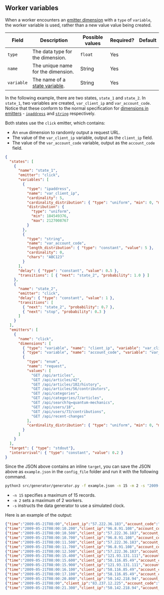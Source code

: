 ## Worker variables

When a worker encounters an [emitter dimension](./genspec-emitters.md#dimensions) with a `type` of `variable`, the worker variable is used, rather than a new value value being created.

| Field | Description | Possible values | Required? | Default |
|---|---|---|---|---|
| `type` | The data type for the dimension. | `float` | Yes ||
| `name` | The unique name for the dimension. | String | Yes ||
| `variable` | The name of a [state variable](./genspec.md#variables). | String | Yes ||

In the following example, there are two states, `state_1` and `state_2`. In `state_1`, two variables are created, `var_client_ip` and `var_account_code`. Notice that these conform to the normal specification for [dimensions in emitters](./genspec-emitters.md) - [`ipaddress`](./type-ipaddress.md) and [`string`](./type-string.md) respectively.

Both states use the `click` emitter, which contains:

* An `enum` dimension to randomly output a request URL.
* The value of the `var_client_ip` variable, output as the `client_ip` field.
* The value of the `var_account_code` variable, output as the `account_code` field.

```json
{
  "states": [
    {
      "name": "state_1",
      "emitter": "click",
      "variables": [
        {
          "type": "ipaddress",
          "name": "var_client_ip",
          "cardinality": 5,
          "cardinality_distribution": { "type": "uniform", "min": 0, "max": 5 },
          "distribution": {
            "type": "uniform",
            "min": 184549376,
            "max": 2127008767
          }
        },
        {
          "type": "string",
          "name": "var_account_code",
          "length_distribution": { "type": "constant", "value": 5 },
          "cardinality": 0,
          "chars": "ABC123"
        }
      ],
      "delay": { "type": "constant", "value": 0.5 },
      "transitions": [ { "next": "state_2", "probability": 1.0 } ]
    },
    {
      "name": "state_2",
      "emitter": "click",
      "delay": { "type": "constant", "value": 1 },
      "transitions": [
        { "next": "state_2", "probability": 0.7 },
        { "next": "stop", "probability": 0.3 }
      ]
    }
  ],
  "emitters": [
    {
      "name": "click",
      "dimensions": [
        { "type": "variable", "name": "client_ip", "variable": "var_client_ip" },
        { "type": "variable", "name": "account_code", "variable": "var_account_code" },
        {
          "type": "enum",
          "name": "request",
          "values": [
            "GET /api/articles",
            "GET /api/articles/42",
            "GET /api/articles/102/history",
            "GET /api/articles/56/contributors",
            "GET /api/categories",
            "GET /api/categories/7/articles",
            "GET /api/search?q=quantum-mechanics",
            "GET /api/users/18",
            "GET /api/users/73/contributions",
            "GET /api/recent-changes"
          ],
          "cardinality_distribution": { "type": "uniform", "min": 0, "max": 9 }
        }
      ]
    }
  ],
  "target": { "type": "stdout"},
  "interarrival": { "type": "constant", "value": 0.2 }
}
```

Since the JSON above contains an inline `target`, you can save the JSON above as `example.json` in the `config_file` folder and run it with the following command.

```bash
python3 src/generator/generator.py -f example.json -n 15 -m 2 -s "2009-05-21:08:00:10"
```

* `-n 15` specifies a maximum of 15 records.
* `-m 2` sets a maximum of 2 workers.
* `-s` instructs the data generator to use a simulated clock.

Here is an example of the output:

```json
{"time":"2009-05-21T08:00","client_ip":"57.222.36.183","account_code":"A3332","request":"GET /api/articles/56/contributors"}
{"time":"2009-05-21T08:00:10.200","client_ip":"96.8.91.108","account_code":"BA113","request":"GET /api/users/18"}
{"time":"2009-05-21T08:00:10.500","client_ip":"57.222.36.183","account_code":"A3332","request":"GET /api/categories/7/articles"}
{"time":"2009-05-21T08:00:10.700","client_ip":"96.8.91.108","account_code":"BA113","request":"GET /api/articles/42"}
{"time":"2009-05-21T08:00:11.500","client_ip":"57.222.36.183","account_code":"A3332","request":"GET /api/articles/102/history"}
{"time":"2009-05-21T08:00:11.700","client_ip":"96.8.91.108","account_code":"BA113","request":"GET /api/users/73/contributions"}
{"time":"2009-05-21T08:00:12.500","client_ip":"57.222.36.183","account_code":"A3332","request":"GET /api/categories/7/articles"}
{"time":"2009-05-21T08:00:15.400","client_ip":"121.93.131.111","account_code":"2A2AC","request":"GET /api/search?q=quantum-mechanics"}
{"time":"2009-05-21T08:00:15.600","client_ip":"58.116.85.49","account_code":"BA221","request":"GET /api/users/73/contributions"}
{"time":"2009-05-21T08:00:15.900","client_ip":"121.93.131.111","account_code":"2A2AC","request":"GET /api/users/18"}
{"time":"2009-05-21T08:00:16.100","client_ip":"58.116.85.49","account_code":"BA221","request":"GET /api/categories"}
{"time":"2009-05-21T08:00:17.100","client_ip":"58.116.85.49","account_code":"BA221","request":"GET /api/articles"}
{"time":"2009-05-21T08:00:20.800","client_ip":"50.142.218.94","account_code":"1B3B3","request":"GET /api/categories"}
{"time":"2009-05-21T08:00","client_ip":"83.237.12.225","account_code":"1BB3B","request":"GET /api/articles/56/contributors"}
{"time":"2009-05-21T08:00:21.300","client_ip":"50.142.218.94","account_code":"1B3B3","request":"GET /api/articles/42"}
```